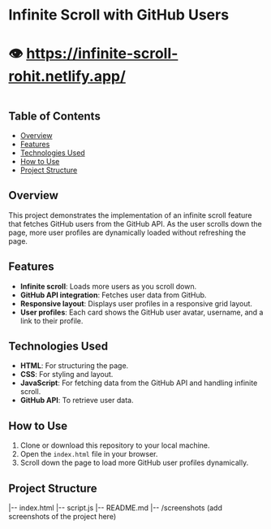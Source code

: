 # Infinite Scroll with GitHub Users
# 👁️ https://infinite-scroll-rohit.netlify.app/
<img scr = "./scroll.png" width = "800px" />

## Table of Contents
- [Overview](#overview)
- [Features](#features)
- [Technologies Used](#technologies-used)
- [How to Use](#how-to-use)
- [Project Structure](#project-structure)

## Overview
This project demonstrates the implementation of an infinite scroll feature that fetches GitHub users from the GitHub API. As the user scrolls down the page, more user profiles are dynamically loaded without refreshing the page.

## Features
- **Infinite scroll**: Loads more users as you scroll down.
- **GitHub API integration**: Fetches user data from GitHub.
- **Responsive layout**: Displays user profiles in a responsive grid layout.
- **User profiles**: Each card shows the GitHub user avatar, username, and a link to their profile.

## Technologies Used
- **HTML**: For structuring the page.
- **CSS**: For styling and layout.
- **JavaScript**: For fetching data from the GitHub API and handling infinite scroll.
- **GitHub API**: To retrieve user data.

## How to Use
1. Clone or download this repository to your local machine.
2. Open the `index.html` file in your browser.
3. Scroll down the page to load more GitHub user profiles dynamically.

## Project Structure
|-- index.html
|-- script.js
|-- README.md
|-- /screenshots (add screenshots of the project here)


